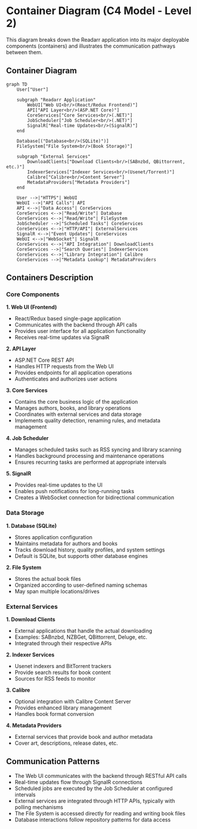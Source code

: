 # Container Diagram (C4 Model - Level 2)

This diagram breaks down the Readarr application into its major deployable components (containers) and illustrates the communication pathways between them.

## Container Diagram

```mermaid
graph TD
    User["User"]
    
    subgraph "Readarr Application"
        WebUI["Web UI<br/>(React/Redux Frontend)"]
        API["API Layer<br/>(ASP.NET Core)"]
        CoreServices["Core Services<br/>(.NET)"]
        JobScheduler["Job Scheduler<br/>(.NET)"]
        SignalR["Real-time Updates<br/>(SignalR)"]
    end
    
    Database[("Database<br/>(SQLite)")]
    FileSystem["File System<br/>(Book Storage)"]
    
    subgraph "External Services"
        DownloadClients["Download Clients<br/>(SABnzbd, QBittorrent, etc.)"]
        IndexerServices["Indexer Services<br/>(Usenet/Torrent)"]
        Calibre["Calibre<br/>Content Server"]
        MetadataProviders["Metadata Providers"]
    end
    
    User -->|"HTTPS"| WebUI
    WebUI -->|"API Calls"| API
    API <-->|"Data Access"| CoreServices
    CoreServices <-->|"Read/Write"| Database
    CoreServices <-->|"Read/Write"| FileSystem
    JobScheduler -->|"Scheduled Tasks"| CoreServices
    CoreServices <-->|"HTTP/API"| ExternalServices
    SignalR <-->|"Event Updates"| CoreServices
    WebUI <-->|"WebSocket"| SignalR
    CoreServices <-->|"API Integration"| DownloadClients
    CoreServices -->|"Search Queries"| IndexerServices
    CoreServices <-->|"Library Integration"| Calibre
    CoreServices -->|"Metadata Lookup"| MetadataProviders
```

## Containers Description

### Core Components

**1. Web UI (Frontend)**
- React/Redux based single-page application
- Communicates with the backend through API calls
- Provides user interface for all application functionality
- Receives real-time updates via SignalR

**2. API Layer**
- ASP.NET Core REST API
- Handles HTTP requests from the Web UI
- Provides endpoints for all application operations
- Authenticates and authorizes user actions

**3. Core Services**
- Contains the core business logic of the application
- Manages authors, books, and library operations
- Coordinates with external services and data storage
- Implements quality detection, renaming rules, and metadata management

**4. Job Scheduler**
- Manages scheduled tasks such as RSS syncing and library scanning
- Handles background processing and maintenance operations
- Ensures recurring tasks are performed at appropriate intervals

**5. SignalR**
- Provides real-time updates to the UI
- Enables push notifications for long-running tasks
- Creates a WebSocket connection for bidirectional communication

### Data Storage

**1. Database (SQLite)**
- Stores application configuration
- Maintains metadata for authors and books
- Tracks download history, quality profiles, and system settings
- Default is SQLite, but supports other database engines

**2. File System**
- Stores the actual book files
- Organized according to user-defined naming schemas
- May span multiple locations/drives

### External Services

**1. Download Clients**
- External applications that handle the actual downloading
- Examples: SABnzbd, NZBGet, QBittorrent, Deluge, etc.
- Integrated through their respective APIs

**2. Indexer Services**
- Usenet indexers and BitTorrent trackers
- Provide search results for book content
- Sources for RSS feeds to monitor

**3. Calibre**
- Optional integration with Calibre Content Server
- Provides enhanced library management
- Handles book format conversion

**4. Metadata Providers**
- External services that provide book and author metadata
- Cover art, descriptions, release dates, etc.

## Communication Patterns

- The Web UI communicates with the backend through RESTful API calls
- Real-time updates flow through SignalR connections
- Scheduled jobs are executed by the Job Scheduler at configured intervals
- External services are integrated through HTTP APIs, typically with polling mechanisms
- The File System is accessed directly for reading and writing book files
- Database interactions follow repository patterns for data access 
